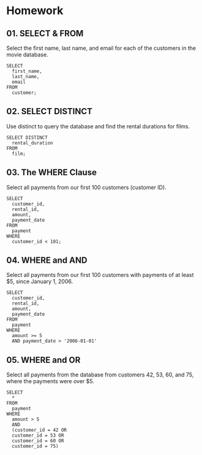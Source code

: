 # Homework

## 01. SELECT & FROM

Select the first name, last name, and email for each of the customers in the movie database.

```
SELECT
  first_name,
  last_name,
  email
FROM
  customer;
```

## 02. SELECT DISTINCT

Use distinct to query the database and find the rental durations for films.

```
SELECT DISTINCT
  rental_duration
FROM
  film;
```

## 03. The WHERE Clause

Select all payments from our first 100 customers (customer ID).

```
SELECT
  customer_id,
  rental_id,
  amount,
  payment_date
FROM
  payment
WHERE
  customer_id < 101;
```

## 04. WHERE and AND

Select all payments from our first 100 customers with payments of at least $5, since January 1, 2006.

```
SELECT
  customer_id,
  rental_id,
  amount,
  payment_date
FROM
  payment
WHERE
  amount >= 5
  AND payment_date > '2006-01-01'
```

## 05. WHERE and OR

Select all payments from the database from customers 42, 53, 60, and 75, where the payments were over $5.

```
SELECT
  *
FROM
  payment
WHERE
  amount > 5
  AND
  (customer_id = 42 OR
  customer_id = 53 OR
  customer_id = 60 OR
  customer_id = 75)
```
